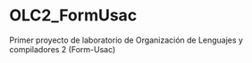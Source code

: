 # OLC2_FormUsac
Primer proyecto de laboratorio de Organización de Lenguajes y compiladores 2 (Form-Usac)
